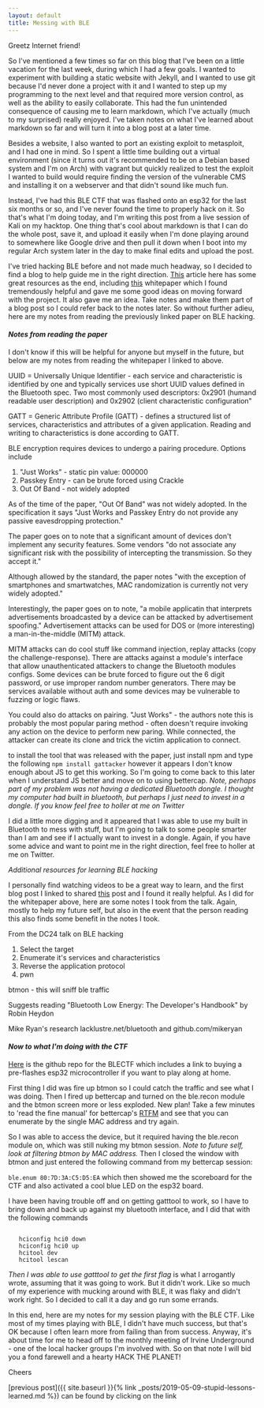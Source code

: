 ```yaml
---
layout: default
title: Messing with BLE
---
```


Greetz Internet friend!

So I've mentioned a few times so far on this blog that I've been on a little vacation for the last week, during which I had a few goals. I wanted to experiment with building a static website with Jekyll, and I wanted to use git because I'd never done a project with it and I wanted to step up my programming to the next level and that required more version control, as well as the ability to easily collaborate. This had the fun unintended consequence of causing me to learn markdown, which I've actually (much to my surprised) really enjoyed. I've taken notes on what I've learned about markdown so far and will turn it into a blog post at a later time.

Besides a website, I also wanted to port an existing exploit to metasploit, and I had one in mind. So I spent a little time building out a virtual environment (since it turns out it's recommended to be on a Debian based system and I'm on Arch) with vagrant but quickly realized to test the exploit I wanted to build would require finding the version of the vulnerable CMS and installing it on a webserver and that didn't sound like much fun.

Instead, I've had this BLE CTF that was flashed onto an esp32 for the last six months or so, and I've never found the time to properly hack on it. So that's what I'm doing today, and I'm writing this post from a live session of Kali on my hacktop. One thing that's cool about markdown is that I can do the whole post, save it, and upload it easily when I'm done playing around to somewhere like Google drive and then pull it down when I boot into my regular Arch system later in the day to make final edits and upload the post.

I've tried hacking BLE before and not made much headway, so I decided to find a blog to help guide me in the right direction. [This]("https://www.davidsopas.com/my-notes-on-hacking-ble-list-of-resources/") article here has some great resources as the end, including [this]("https://github.com/securing/docs/blob/master/whitepaper.pdf") whitepaper which I found tremendously helpful and gave me some good ideas on moving forward with the project. It also gave me an idea. Take notes and make them part of a blog post so I could refer back to the notes later. So without further adieu, here are my notes from reading the previously linked paper on BLE hacking.

#### *Notes from reading the paper*

I don't know if this will be helpful for anyone but myself in the future, but below are my notes from reading the whitepaper I linked to above.

UUID = Universally Unique Identifier - each service and characteristic is identified by one and typically services use short UUID values defined in the Bluetooth spec. Two most commonly used descriptors: 0x2901 (humand readable user description) and 0x2902 (client characteristic configuration"

GATT = Generic Attribute Profile (GATT) - defines a structured list of services, characteristics and attributes of a given application. Reading and writing to characteristics is done according to GATT. 

BLE encryption requires devices to undergo a pairing procedure. Options include 

1. "Just Works" - static pin value: 000000
1. Passkey Entry - can be brute forced using Crackle
1. Out Of Band - not widely adopted

As of the time of the paper, "Out Of Band" was not widely adopted. In the specification it says "Just Works and Passkey Entry do not provide any passive eavesdropping protection." 

The paper goes on to note that a significant amount of devices don't implement any security features. Some vendors "do not associate any significant risk with the possibility of intercepting the transmission. So they accept it."

Although allowed by the standard, the paper notes "with the exception of smartphones and smartwatches, MAC randomization is currently not very widely adopted."

Interestingly, the paper goes on to note, "a mobile applicatin that interprets advertisements broadcasted by a device can be attacked by advertisement spoofing." Advertisement attacks can be used for DOS or \(more interesting\) a man-in-the-middle (MITM) attack.

MITM attacks can do cool stuff like command injection, replay attacks \(copy the challenge\-response\). There are attacks against a module's interface that allow unauthenticated attackers to change the Bluetooth modules configs. Some devices can be brute forced to figure out the 6 digit password, or use improper random number generators. There may be services available without auth and some devices may be vulnerable to fuzzing or logic flaws. 

You could also do attacks on pairing. "Just Works" - the authors note this is probably the most popular paring method - often doesn't require invoking any action on the device to perform new paring. While connected, the attacker can create its clone and trick the victim application to connect. 

to install the tool that was released with the paper, just install npm and type the following `npm install gattacker` however it appears I don't know enough about JS to get this working. So I'm going to come back to this later when I understand JS better and move on to using bettercap. *Note, perhaps part of my problem was not having a dedicated Bluetooth dongle. I thought my computer had built in bluetooth, but perhaps I just need to invest in a dongle. If you know feel free to holler at me on Twitter* 

I did a little more digging and it appeared that I was able to use my built in Bluetooth to mess with stuff, but I'm going to talk to some people smarter than I am and see if I actually want to invest in a dongle. Again, if you have some advice and want to point me in the right direction, feel free to holler at me on Twitter.

 *Additional resources for learning BLE hacking*

I personally find watching videos to be a great way to learn, and the first blog post I linked to shared [this]("https://www.youtube.com/watch?v=oP6sx2cObrY") post and I found it really helpful. As I did for the whitepaper above, here are some notes I took from the talk. Again, mostly to help my future self, but also in the event that the person reading this also finds some benefit in the notes I took.

From the DC24 talk on BLE hacking

1. Select the target 
1. Enumerate it's services and characteristics
1. Reverse the application protocol
1. pwn

btmon - this will sniff ble traffic

Suggests reading "Bluetooth Low Energy: The Developer's Handbook" by Robin Heydon

Mike Ryan's research lacklustre.net/bluetooth and github.com/mikeryan

#### *Now to what I'm doing with the CTF*

[Here]("https://github.com/hackgnar/ble_ctf") is the github repo for the BLECTF which includes a link to buying a pre-flashes esp32 microcontroller if you want to play along at home. 

First thing I did was fire up btmon so I could catch the traffic and see what I was doing. Then I fired up bettercap and turned on the ble.recon module and the btmon screen more or less exploded. New plan! Take a few minutes to 'read the fine manual' for bettercap's [RTFM]("https://www.bettercap.org/modules/ble/") and see that you can enumerate by the single MAC address and try again.

So I was able to access the device, but it required having the ble.recon module on, which was still nuking my btmon session. *Note to future self, look at filtering btmon by MAC address.* Then I closed the window with btmon and just entered the following command from my bettercap session:

`ble.enum 80:7D:3A:C5:D5:EA` which then showed me the scoreboard for the CTF and also activated a cool blue LED on the esp32 board.

I have been having trouble off and on getting gatttool to work, so I have to bring down and back up against my bluetooth interface, and I did that with the following commands

```

   hciconfig hci0 down
   hciconfig hci0 up
   hcitool dev 
   hcitool lescan
```

*Then I was able to use gatttool to get the first flag* is what I arrogantly wrote, assuming that it was going to work. But it didn't work. Like so much of my experience with mucking around with BLE, it was flaky and didn't work right. So I decided to call it a day and go run some errands.

In this end, here are my notes for my session playing with the BLE CTF. Like most of my times playing with BLE, I didn't have much success, but that's OK because I often learn more from failing than from success. Anyway, it's about time for me to head off to the monthly meeting of Irvine Underground - one of the local hacker groups I'm involved with. So on that note I will bid you a fond farewell and a hearty HACK THE PLANET!

Cheers

[previous post]({{ site.baseurl }}{% link _posts/2019-05-09-stupid-lessons-learned.md %}) can be found by clicking on the link
